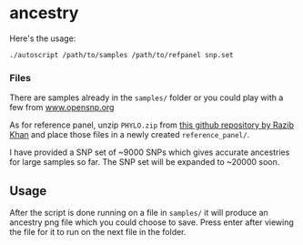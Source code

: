 # ancestry

Here's the usage:

`./autoscript /path/to/samples /path/to/refpanel snp.set`

### Files

There are samples already in the `samples/` folder or you could play with a few from www.opensnp.org

As for reference panel, unzip `PHYLO.zip` from [this github repository by Razib Khan](https://github.com/razibkkhan/RazibKhanDataCode) and place those files in a newly created `reference_panel/`.

I have provided a SNP set of ~9000 SNPs which gives accurate ancestries for large samples so far. The SNP set will be expanded to ~20000 soon.

## Usage

After the script is done running on a file in `samples/` it will produce an ancestry png file which you could choose to save. Press enter after viewing the file for it to run on the next file in the folder.
